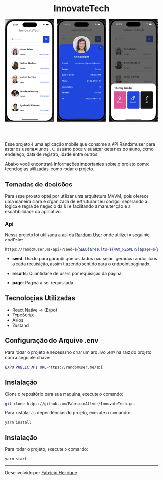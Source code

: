 <h1 align="center">InnovateTech</h1>

<div style="display: flex; justify-content: space-between;">
<img width="32%" alt="home" src="https://github.com/FabricioAllves/InnovateTech/blob/main/.github/home.png"/>

<img width="32%" alt="modal" src="https://github.com/FabricioAllves/InnovateTech/blob/main/.github/modalDetails.png"/>

<img width="32%" alt="modal" src="https://github.com/FabricioAllves/InnovateTech/blob/main/.github/filterGender.png"/>
</div>
<br><br><br>


Esse projeto é uma aplicação mobile que consome a API Randomuser para listar os users(Alunos). O usuário pode visualizar detalhes do aluno, como endereço, data de registro, idade entre outros.

Abaixo você encontrará informações importantes sobre o projeto como: tecnologias utilizadas, como rodar o projeto.

## Tomadas de  decisões
Para esse projeto optei por utilizar uma arquitetura MVVM, pois oferece uma maneira clara e organizada de estruturar seu código, separando a logica  e regra de negocio da UI e facilitando a manutenção e a escalabilidade do aplicativo.


### Api

Nessa projeto foi utilizada a api da [Random User](https://randomuser.me/documentation) onde utilizei o seguinte endPoint

```bash
https://randomuser.me/api/?seed=${SEED}&results=${MAX_RESULTS}&page=${page}
```

- **seed**: Usado para garantir que os dados nao sejam gerados randomicos a cada requisição, assim trazendo sentido para o endpoint paginado.

- **results**: Quantidade de users por requisiçao da pagina.

- **page**: Pagina a ser requisitada.

## Tecnologias Utilizadas

- React Native -> (Expo)
- TypeScript
- Axios
- Zustand




## Configuração do Arquivo .env

Para rodar o projeto é necessário criar um arquivo .env na raiz do projeto com a seguinte chave:

```bash
EXPO_PUBLIC_API_URL=https://randomuser.me/api
```

## Instalação

Clone o repositório para sua maquina, execute o comando:

```bash
git clone https://github.com/FabricioAllves/InnovateTech.git
```

Para instalar as dependências do projeto, execute o comando:

```bash
yarn install
```


## Instalação
Para rodar o projeto, execute o comando:

```bash
yarn start
```



---

Desenvolvido por [Fabricio Henrique](https://www.linkedin.com/in/fabricio-26/)
